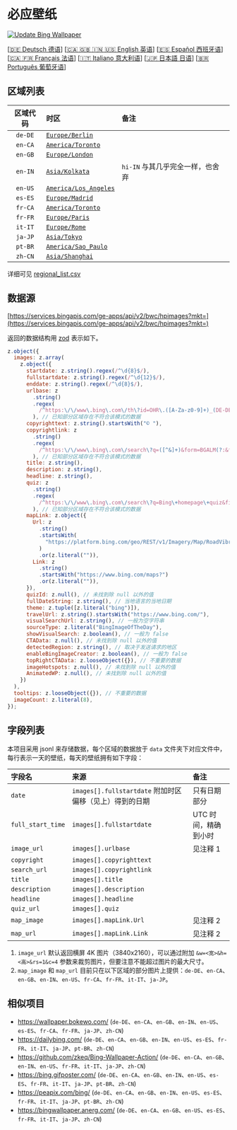 # 必应壁纸

[![Update Bing Wallpaper](https://github.com/zhoushengdao/bing_wallpaper/actions/workflows/update.yaml/badge.svg?event=schedule)](https://github.com/zhoushengdao/bing_wallpaper/actions/workflows/update.yaml)

[[🇩🇪 Deutsch 德语](README_de.md)] [[🇨🇦 🇬🇧 🇮🇳 🇺🇸 English 英语](README_en.md)] [[🇪🇸 Español 西班牙语](README_es.md)] [[🇨🇦 🇫🇷 Français 法语](README_fr.md)] [[🇮🇹 Italiano 意大利语](README_it.md)] [[🇯🇵 日本語 日语](README_ja.md)] [[🇧🇷 Português 葡萄牙语](README_pt.md)]

## 区域列表

| 区域代码 | 时区                                             | 备注                             |
| :------: | :----------------------------------------------- | :------------------------------- |
| `de-DE`  | [`Europe/Berlin`](https://time.is/Germany)       |                                  |
| `en-CA`  | [`America/Toronto`](https://time.is/Canada)      |                                  |
| `en-GB`  | [`Europe/London`](https://time.is/England)       |                                  |
| `en-IN`  | [`Asia/Kolkata`](https://time.is/India)          | `hi-IN` 与其几乎完全一样，也舍弃 |
| `en-US`  | [`America/Los_Angeles`](https://time.is/Redmond) |                                  |
| `es-ES`  | [`Europe/Madrid`](https://time.is/Spain)         |                                  |
| `fr-CA`  | [`America/Toronto`](https://time.is/Canada)      |                                  |
| `fr-FR`  | [`Europe/Paris`](https://time.is/France)         |                                  |
| `it-IT`  | [`Europe/Rome`](https://time.is/Italy)           |                                  |
| `ja-JP`  | [`Asia/Tokyo`](https://time.is/Japan)            |                                  |
| `pt-BR`  | [`America/Sao_Paulo`](https://time.is/Brazil)    |                                  |
| `zh-CN`  | [`Asia/Shanghai`](https://time.is/China)         |                                  |

详细可见 [regional_list.csv](regional_list.csv)

## 数据源

[https://services.bingapis.com/ge-apps/api/v2/bwc/hpimages?mkt=](https://services.bingapis.com/ge-apps/api/v2/bwc/hpimages?mkt=)

返回的数据结构用 [zod](https://zod.dev/) 表示如下。

```javascript
z.object({
  images: z.array(
    z.object({
      startdate: z.string().regex(/^\d{8}$/),
      fullstartdate: z.string().regex(/^\d{12}$/),
      enddate: z.string().regex(/^\d{8}$/),
      urlbase: z
        .string()
        .regex(
          /^https:\/\/www\.bing\.com\/th\?id=OHR\.([A-Za-z0-9]+)_(DE-DE|EN-CA|EN-GB|EN-IN|EN-US|ES-ES|FR-CA|FR-FR|IT-IT|JA-JP|PT-BR|ZH-CN)(\d+)_UHD\.jpg$/
        ), // 已知部分区域存在不符合该模式的数据
      copyrighttext: z.string().startsWith("© "),
      copyrightlink: z
        .string()
        .regex(
          /^https:\/\/www\.bing\.com\/search\?q=([^&]+)&form=BGALM(?:&filters=HpDate:"(\d{8}_\d{4})")$/
        ), // 已知部分区域存在不符合该模式的数据
      title: z.string(),
      description: z.string(),
      headline: z.string(),
      quiz: z
        .string()
        .regex(
          /^https:\/\/www\.bing\.com\/search\?q=Bing\+homepage\+quiz&filters=WQOskey:"HPQuiz_(\d{8})_([^"]+)"&FORM=BGAQ$/
        ), // 已知部分区域存在不符合该模式的数据
      mapLink: z.object({
        Url: z
          .string()
          .startsWith(
            "https://platform.bing.com/geo/REST/v1/Imagery/Map/RoadVibrant/"
          )
          .or(z.literal("")),
        Link: z
          .string()
          .startsWith("https://www.bing.com/maps?")
          .or(z.literal("")),
      }),
      quizId: z.null(), // 未找到除 null 以外的值
      fullDateString: z.string(), // 当地语言的当地日期
      theme: z.tuple([z.literal("bing")]),
      travelUrl: z.string().startsWith("https://www.bing.com/"),
      visualSearchUrl: z.string(), // 一般为空字符串
      sourceType: z.literal("BingImageOfTheDay"),
      showVisualSearch: z.boolean(), // 一般为 false
      CTAData: z.null(), // 未找到除 null 以外的值
      detectedRegion: z.string(), // 取决于发送请求的地区
      enableBingImageCreator: z.boolean(), // 一般为 false
      topRightCTAData: z.looseObject({}), // 不重要的数据
      imageHotspots: z.null(), // 未找到除 null 以外的值
      AnimatedWP: z.null(), // 未找到除 null 以外的值
    })
  ),
  tooltips: z.looseObject({}), // 不重要的数据
  imageCount: z.literal(8),
});
```

## 字段列表

本项目采用 jsonl 来存储数据，每个区域的数据放于 `data` 文件夹下对应文件中，每行表示一天的壁纸，每天的壁纸拥有如下字段：

| 字段名            | 来源                                                    | 备注                 |
| :---------------- | :------------------------------------------------------ | :------------------- |
| `date`            | `images[].fullstartdate` 附加时区偏移（见上）得到的日期 | 只有日期部分         |
| `full_start_time` | `images[].fullstartdate`                                | UTC 时间，精确到小时 |
| `image_url`       | `images[].urlbase`                                      | 见注释 1             |
| `copyright`       | `images[].copyrighttext`                                |                      |
| `search_url`      | `images[].copyrightlink`                                |                      |
| `title`           | `images[].title`                                        |                      |
| `description`     | `images[].description`                                  |                      |
| `headline`        | `images[].headline`                                     |                      |
| `quiz_url`        | `images[].quiz`                                         |                      |
| `map_image`       | `images[].mapLink.Url`                                  | 见注释 2             |
| `map_url`         | `images[].mapLink.Link`                                 | 见注释 2             |

1. `image_url` 默认返回横屏 4K 图片（3840x2160），可以通过附加 `&w=<宽>&h=<高>&rs=1&c=4` 参数来裁剪图片，但要注意不能超过图片的最大尺寸。
2. `map_image` 和 `map_url` 目前只在以下区域的部分图片上提供：`de-DE`、`en-CA`、`en-GB`、`en-IN`、`en-US`、`fr-CA`、`fr-FR`、`it-IT`、`ja-JP`。

## 相似项目

- <https://wallpaper.bokewo.com/> (`de-DE`、`en-CA`、`en-GB`、`en-IN`、`en-US`、`es-ES`、`fr-CA`、`fr-FR`、`ja-JP`、`zh-CN`)
- <https://dailybing.com/> (`de-DE`、`en-CA`、`en-GB`、`en-IN`、`en-US`、`es-ES`、`fr-FR`、`it-IT`、`ja-JP`、`pt-BR`、`zh-CN`)
- <https://github.com/zkeq/Bing-Wallpaper-Action/> (`de-DE`、`en-CA`、`en-GB`、`en-IN`、`en-US`、`fr-FR`、`it-IT`、`ja-JP`、`zh-CN`)
- <https://bing.gifposter.com/> (`de-DE`、`en-CA`、`en-GB`、`en-IN`、`en-US`、`es-ES`、`fr-FR`、`it-IT`、`ja-JP`、`pt-BR`、`zh-CN`)
- <https://peapix.com/bing/> (`de-DE`、`en-CA`、`en-GB`、`en-IN`、`en-US`、`es-ES`、`fr-FR`、`it-IT`、`ja-JP`、`pt-BR`、`zh-CN`)
- <https://bingwallpaper.anerg.com/> (`de-DE`、`en-CA`、`en-GB`、`en-US`、`es-ES`、`fr-FR`、`it-IT`、`ja-JP`、`zh-CN`)
